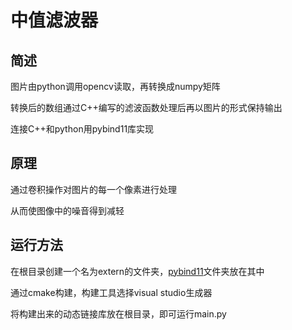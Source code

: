 # 中值滤波器
## 简述
图片由python调用opencv读取，再转换成numpy矩阵

转换后的数组通过C++编写的滤波函数处理后再以图片的形式保持输出

连接C++和python用pybind11库实现

## 原理
通过卷积操作对图片的每一个像素进行处理

从而使图像中的噪音得到减轻

## 运行方法
在根目录创建一个名为extern的文件夹，[pybind11](https://github.com/pybind/pybind11)文件夹放在其中

通过cmake构建，构建工具选择visual studio生成器

将构建出来的动态链接库放在根目录，即可运行main.py
